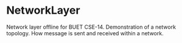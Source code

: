# NetworkLayer
Network layer offline for BUET CSE-14. Demonstration of a network topology. How message is sent and received within a network. 
